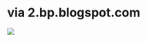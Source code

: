 <!--
id: 1010543840
link: http://tumblr.atmos.org/post/1010543840/via-2-bp-blogspot-com
slug: via-2-bp-blogspot-com
date: Wed Aug 25 2010 14:02:23 GMT-0700 (PDT)
publish: 2010-08-025
tags: 
title: via 2.bp.blogspot.com
-->


via 2.bp.blogspot.com
=====================

![](http://24.media.tumblr.com/tumblr_l7q7rzigKS1qz4sngo1_400.jpg)

